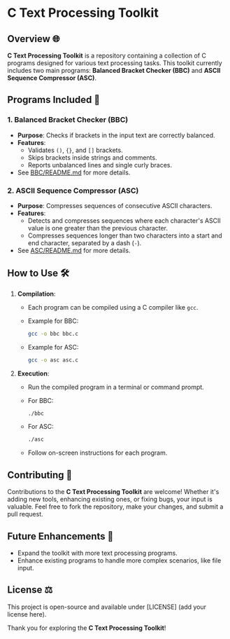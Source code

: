 # C Text Processing Toolkit

## Overview 🌐

**C Text Processing Toolkit** is a repository containing a collection of C programs designed for various text processing tasks. This toolkit currently includes two main programs: **Balanced Bracket Checker (BBC)** and **ASCII Sequence Compressor (ASC)**.

## Programs Included 📜

### 1. Balanced Bracket Checker (BBC)

- **Purpose**: Checks if brackets in the input text are correctly balanced.
- **Features**:
  - Validates `()`, `{}`, and `[]` brackets.
  - Skips brackets inside strings and comments.
  - Reports unbalanced lines and single curly braces.
- See [BBC/README.md](BBC/README.md) for more details.

### 2. ASCII Sequence Compressor (ASC)

- **Purpose**: Compresses sequences of consecutive ASCII characters.
- **Features**:
  - Detects and compresses sequences where each character's ASCII value is one greater than the previous character.
  - Compresses sequences longer than two characters into a start and end character, separated by a dash (`-`).
- See [ASC/README.md](ASC/README.md) for more details.

## How to Use 🛠️

1. **Compilation**:
   - Each program can be compiled using a C compiler like `gcc`.
   - Example for BBC:

     ```bash
     gcc -o bbc bbc.c
     ```

   - Example for ASC:

     ```bash
     gcc -o asc asc.c
     ```

2. **Execution**:
   - Run the compiled program in a terminal or command prompt.
   - For BBC:

     ```bash
     ./bbc
     ```

   - For ASC:

     ```bash
     ./asc
     ```

   - Follow on-screen instructions for each program.

## Contributing 🤝

Contributions to the **C Text Processing Toolkit** are welcome! Whether it's adding new tools, enhancing existing ones, or fixing bugs, your input is valuable. Feel free to fork the repository, make your changes, and submit a pull request.

## Future Enhancements 🔮

- Expand the toolkit with more text processing programs.
- Enhance existing programs to handle more complex scenarios, like file input.

## License ⚖️

This project is open-source and available under [LICENSE] (add your license here).

Thank you for exploring the **C Text Processing Toolkit**!
